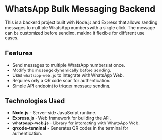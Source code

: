 # WhatsApp Bulk Messaging Backend  

This is a backend project built with Node.js and Express that allows sending messages to multiple WhatsApp numbers with a single click. The message can be customized before sending, making it flexible for different use cases.  

## Features  

- Send messages to multiple WhatsApp numbers at once.  
- Modify the message dynamically before sending.  
- Uses `whatsapp-web.js` to integrate with WhatsApp Web.  
- Requires only a QR code scan for authentication.  
- Simple API endpoint to trigger message sending.  

## Technologies Used  

- **Node.js** - Server-side JavaScript runtime.  
- **Express.js** - Web framework for building the API.  
- **whatsapp-web.js** - Library for interacting with WhatsApp Web.  
- **qrcode-terminal** - Generates QR codes in the terminal for authentication.  


